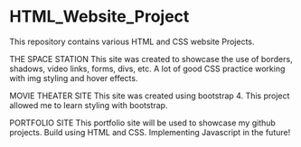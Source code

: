 # HTML_Website_Project
This repository contains various HTML and CSS website Projects.

THE SPACE STATION
This site was created to showcase the use of borders, shadows, video links, forms, divs, etc. A lot of good CSS practice working with img styling and hover effects.

MOVIE THEATER SITE
This site was created using bootstrap 4. This project allowed me to learn styling with bootstrap.

PORTFOLIO SITE
This portfolio site will be used to showcase my github projects. Build using HTML and CSS. Implementing Javascript in the future! 
